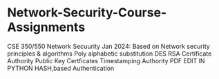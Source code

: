 # Network-Security-Course-Assignments
CSE 350/550 Network Secuurity Jan 2024:  Based on Network security principles &amp; algorithms
Poly alphabetic substitution
DES
RSA
Certificate Authority
Public Key Certficates
Timestamping Authority
PDF EDIT IN PYTHON
HASH,based Authentication
